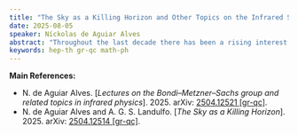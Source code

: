 ```yaml
---
title: "The Sky as a Killing Horizon and Other Topics on the Infrared Structure of Gravity"
date: 2025-08-05
speaker: Níckolas de Aguiar Alves
abstract: "Throughout the last decade there has been a rising interest in the infrared structure of gravity and gauge theory. This was partially motivated by the unforeseen correspondences between many different results from the 1960s and 1970s—namely asymptotic symmetries, soft theorems, and memory effects—but has found many applications in theoretical high-energy physics, mathematical physics, and general relativity and gravitation. In this seminar (which is a preview for my qualifying exam), I will give an overview of all of these topics, with a particular interest toward the work I have been developing with Landulfo."
keywords: hep-th gr-qc math-ph
---
```


**Main References:**
 - N. de Aguiar Alves. [*Lectures on the Bondi–Metzner–Sachs group and related topics in infrared physics*]. 2025. arXiv: [2504.12521 [gr-qc]](https://arxiv.org/abs/2504.12521).
 - N. de Aguiar Alves and A. G. S. Landulfo. [*The Sky as a Killing Horizon*]. 2025. arXiv: [2504.12514 [gr-qc]](https://arxiv.org/abs/2504.12514).
